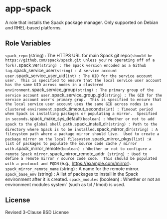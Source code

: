 app-spack
=========

A role that installs the Spack package manager.  Only supported on Debian and RHEL-based platforms.

Role Variables
--------------

`spack_repo` (string) : The HTTPS URL for main Spack git repo` (should be https://github.com/spack/spack.git unless you're operating off of a fork).
`spack_ver` (string) : The Spack version encoded as a Github tag.
`spack_service_user` (string) : A service account user.
`spack_service_user_uid` (int) : The UID for the service account user.  This is specified to ensure that the local service user account has the same UID across nodes in a clustered environment.
`spack_service_group` (string) : The primary group of the service account user.
`spack_service_group_gid` (string) : The GID for the service account user's primary grup.  This is specified to ensure that the local service user account uses the same GID across nodes in a clustered environment.
`spack_timeout_seconds` (int) : Timeout period when Spack is installing packages or populating a mirror.  Specified in seconds.
`spack_make_sys_default` (boolean) : Whether or not to add spack to the global shell path.
`spack_install_dir` (string) : Path to the directory where Spack is to be installed.
`spack_mirror_dir` (string) : A filesystem path where a package mirror should live.  Used to create a package mirror on the local filesystem.
`spack_mirror_pkgs` (list) :A list of packages to populate the source code cache / mirror with.
`spack_mirror_remote` (boolean) : Whether or not to configure a remote Spack mirror.
`spack_mirror_remote_addr` (string) : Used to define a remote mirror / source code code.  This should be populated with a protocol and FQDN` (e.g., https://example.com/mirror).
`spack_mirror_remote_name` (string) : A name for the remote mirror.
`spack_base_env` (string) : A list of packages to install in the Spack environment after it is created.
`spack_modules` (boolean) : Whether or not an environment modules system` (such as tcl / lmod) is used.

License
-------

Revised 3-Clause BSD License
